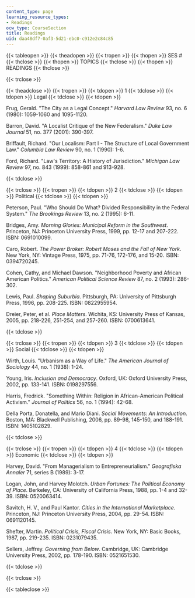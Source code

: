 ```yaml
---
content_type: page
learning_resource_types:
- Readings
ocw_type: CourseSection
title: Readings
uid: daa48df7-0af3-5d21-ebc0-c912e2c84c85
---
```


{{< tableopen >}}
{{< theadopen >}}
{{< tropen >}}
{{< thopen >}}
SES #
{{< thclose >}}
{{< thopen >}}
TOPICS
{{< thclose >}}
{{< thopen >}}
READINGS
{{< thclose >}}

{{< trclose >}}

{{< theadclose >}}
{{< tropen >}}
{{< tdopen >}}
1
{{< tdclose >}}
{{< tdopen >}}
Legal
{{< tdclose >}}
{{< tdopen >}}


Frug, Gerald. "The City as a Legal Concept." _Harvard Law Review_ 93, no. 6 (1980): 1059-1060 and 1095-1120.

Barron, David. "A Localist Critique of the New Federalism." _Duke Law Journal_ 51, no. 377 (2001): 390-397.

Briffault, Richard. "Our Localism: Part I - The Structure of Local Government Law." _Columbia Law Review_ 90, no. 1 (1990): 1-6.

Ford, Richard. "Law's Territory: A History of Jurisdiction." _Michigan Law Review_ 97, no. 843 (1999): 858-861 and 913-928.


{{< tdclose >}}

{{< trclose >}}
{{< tropen >}}
{{< tdopen >}}
2
{{< tdclose >}}
{{< tdopen >}}
Political
{{< tdclose >}}
{{< tdopen >}}


Peterson, Paul. "Who Should Do What? Divided Responsibility in the Federal System." _The Brookings Review_ 13, no. 2 (1995): 6-11.

Bridges, Amy. _Morning Glories: Municipal Reform in the Southwest_. Princeton, NJ: Princeton University Press, 1999, pp. 12-17 and 207-222. ISBN: 0691010099.

Caro, Robert. _The Power Broker: Robert Moses and the Fall of New York_. New York, NY: Vintage Press, 1975, pp. 71-76, 172-176, and 15-20. ISBN: 0394720245.

Cohen, Cathy, and Michael Dawson. "Neighborhood Poverty and African American Politics." _American Political Science Review_ 87, no. 2 (1993): 286-302.

Lewis, Paul. _Shaping Suburbia_. Pittsburgh, PA: University of Pittsburgh Press, 1996, pp. 208-225. ISBN: 0822955954.

Dreier, Peter, et al. _Place Matters_. Wichita, KS: University Press of Kansas, 2005, pp. 218-226, 251-254, and 257-260. ISBN: 0700613641.


{{< tdclose >}}

{{< trclose >}}
{{< tropen >}}
{{< tdopen >}}
3
{{< tdclose >}}
{{< tdopen >}}
Social
{{< tdclose >}}
{{< tdopen >}}


Wirth, Louis. "Urbanism as a Way of Life." _The American Journal of Sociology_ 44, no. 1 (1938): 1-24.

Young, Iris. _Inclusion and Democracy_. Oxford, UK: Oxford University Press, 2002, pp. 133-141. ISBN: 0198297556.

Harris, Fredrick. "Something Within: Religion in African-American Political Activism." _Journal of Politics_ 56, no. 1 (1994): 42-68.

Della Porta, Donatella, and Mario Diani. _Social Movements: An Introduction_. Boston, MA: Blackwell Publishing, 2006, pp. 89-98, 145-150, and 188-191. ISBN: 1405102829.


{{< tdclose >}}

{{< trclose >}}
{{< tropen >}}
{{< tdopen >}}
4
{{< tdclose >}}
{{< tdopen >}}
Economic
{{< tdclose >}}
{{< tdopen >}}


Harvey, David. "From Managerialism to Entrepreneurialism." _Geografiska Annaler_ 71, series B (1989): 3-17.

Logan, John, and Harvey Molotch. _Urban Fortunes: The Political Economy of Place_. Berkeley, CA: University of California Press, 1988, pp. 1-4 and 32-39. ISBN: 0520063414.

Savitch, H. V., and Paul Kantor. _Cities in the International Marketplace_. Princeton, NJ: Princeton University Press, 2004, pp. 29-54. ISBN: 0691120145.

Shefter, Martin. _Political Crisis, Fiscal Crisis_. New York, NY: Basic Books, 1987, pp. 219-235. ISBN: 0231079435.

Sellers, Jeffrey. _Governing from Below_. Cambridge, UK: Cambridge University Press, 2002, pp. 178-190. ISBN: 0521651530.


{{< tdclose >}}

{{< trclose >}}

{{< tableclose >}}